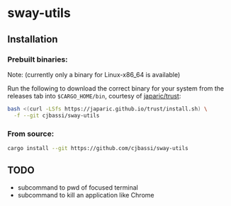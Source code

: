 # sway-utils

## Installation

### Prebuilt binaries:

Note: (currently only a binary for Linux-x86_64 is available)

Run the following to download the correct binary for your system from the releases tab into `$CARGO_HOME/bin`, courtesy of [japaric/trust](https://github.com/japaric/trust):

```bash
bash <(curl -LSfs https://japaric.github.io/trust/install.sh) \
  -f --git cjbassi/sway-utils
```

### From source:

```bash
cargo install --git https://github.com/cjbassi/sway-utils
```

## TODO

- subcommand to pwd of focused terminal
- subcommand to kill an application like Chrome
